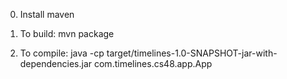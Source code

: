 0. Install maven

1. To build: mvn package

2. To compile: java -cp target/timelines-1.0-SNAPSHOT-jar-with-dependencies.jar com.timelines.cs48.app.App
